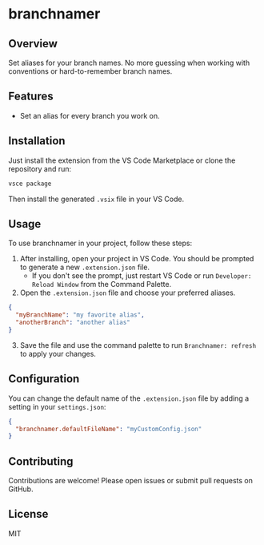 # branchnamer

## Overview

Set aliases for your branch names.
No more guessing when working with conventions or hard-to-remember branch names.

## Features

- Set an alias for every branch you work on.

## Installation

Just install the extension from the VS Code Marketplace or clone the repository and run:

```bash
vsce package
```

Then install the generated `.vsix` file in your VS Code.

## Usage

To use branchnamer in your project, follow these steps:

1. After installing, open your project in VS Code. You should be prompted to generate a new `.extension.json` file.
   - If you don't see the prompt, just restart VS Code or run `Developer: Reload Window` from the Command Palette.
2. Open the `.extension.json` file and choose your preferred aliases.

```json
{
  "myBranchName": "my favorite alias",
  "anotherBranch": "another alias"
}
```

3. Save the file and use the command palette to run `Branchnamer: refresh` to apply your changes.

## Configuration

You can change the default name of the `.extension.json` file by adding a setting in your `settings.json`:

```json
{
  "branchnamer.defaultFileName": "myCustomConfig.json"
}
```

## Contributing

Contributions are welcome! Please open issues or submit pull requests on GitHub.

## License

MIT
